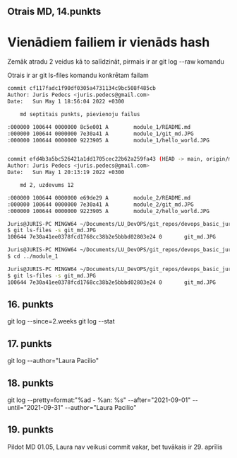 ## Otrais MD, 14.punkts

# Vienādiem failiem ir vienāds hash
Zemāk atradu 2 veidus kā to salīdzināt, pirmais ir ar git log --raw komandu

Otrais ir ar git ls-files komandu konkrētam failam

```sh
commit cf117fadc1f90df0305a4731134c9bc508f485cb
Author: Juris Pedecs <juris.pedecs@gmail.com>
Date:   Sun May 1 18:56:04 2022 +0300

    md septitais punkts, pievienoju failus

:000000 100644 0000000 8c5e001 A        module_1/README.md
:000000 100644 0000000 7e30a41 A        module_1/git_md.JPG
:000000 100644 0000000 9223905 A        module_1/hello_world.JPG


commit efd4b3a5bc526421a1dd1705cec22b62a259fa43 (HEAD -> main, origin/main, origin/HEAD)
Author: Juris Pedecs <juris.pedecs@gmail.com>
Date:   Sun May 1 20:13:19 2022 +0300

    md 2, uzdevums 12

:000000 100644 0000000 e69de29 A        module_2/README.md
:000000 100644 0000000 7e30a41 A        module_2/git_md.JPG
:000000 100644 0000000 9223905 A        module_2/hello_world.JPG

```
```sh
Juris@JURIS-PC MINGW64 ~/Documents/LU_DevOPS/git_repos/devops_basic_jurispedecs/module_2 (main)
$ git ls-files -s git_md.JPG
100644 7e30a41ee0378fcd1768cc38b2e5bbbd02803e24 0       git_md.JPG

Juris@JURIS-PC MINGW64 ~/Documents/LU_DevOPS/git_repos/devops_basic_jurispedecs/module_2 (main)
$ cd ../module_1

Juris@JURIS-PC MINGW64 ~/Documents/LU_DevOPS/git_repos/devops_basic_jurispedecs/module_1 (main)
$ git ls-files -s git_md.JPG
100644 7e30a41ee0378fcd1768cc38b2e5bbbd02803e24 0       git_md.JPG
```

## 16. punkts
git log --since=2.weeks
git log --stat

## 17. punkts
git log --author="Laura Pacilio"

## 18. punkts
git log --pretty=format:"%ad - %an: %s" --after="2021-09-01" --until="2021-09-31" --author="Laura Pacilio"

## 19. punkts
Pildot MD 01.05, Laura nav veikusi commit vakar, bet tuvākais ir 29. aprīlis

